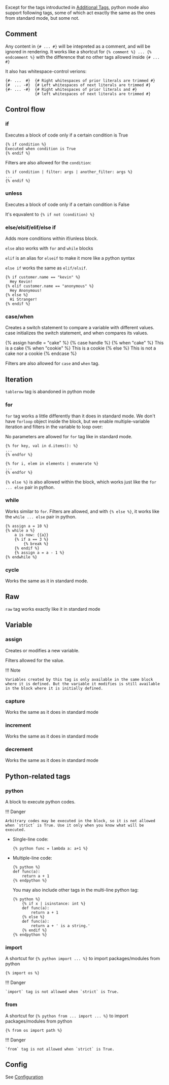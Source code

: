 
Except for the tags introducted in [Additional Tags](../additional-tags), python mode also support following tags, some of which act exactly the same as the ones from standard mode, but some not.

## Comment

Any content in `{# ... #}` will be intepreted as a comment, and will be ignored in rendering. It works like a shortcut for `{% comment %} ... {% endcomment %}` with the difference that no other tags allowed inside `{# ... #}`

It also has whitespace-control verions:
```liquid
{#- ...  #}  {# Right whitespaces of prior literals are trimmed #}
{#  ... -#}  {# Left whitespaces of next literals are trimmed #}
{#- ... -#}  {# Right whitespaces of prior literals and #}
             {# left whitespaces of next literals are trimmed #}
```

## Control flow
### if

Executes a block of code only if a certain condition is True

```liquid
{% if condition %}
Executed when condition is True
{% endif %}
```

Filters are also allowed for the `condition`:
```liquid
{% if condition | filter: args | another_filter: args %}
...
{% endif %}
```

### unless

Executes a block of code only if a certain condition is False

It's equvalent to `{% if not (condition) %}`

### else/elsif/elif/else if

Adds more conditions within if/unless block.

`else` also works with `for` and `while` blocks

`elif` is an alias for `elseif` to make it more like a python syntax

`else if` works the same as `elif/elsif`.

```liquid
{% if customer.name == "kevin" %}
  Hey Kevin!
{% elif customer.name == "anonymous" %}
  Hey Anonymous!
{% else %}
  Hi Stranger!
{% endif %}
```

### case/when

Creates a switch statement to compare a variable with different values. case initializes the switch statement, and when compares its values.

{% assign handle = "cake" %}
{% case handle %}
  {% when "cake" %}
     This is a cake
  {% when "cookie" %}
     This is a cookie
  {% else %}
     This is not a cake nor a cookie
{% endcase %}

Filters are also allowed for `case` and `when` tag.

## Iteration

`tablerow` tag is abandoned in python mode

### for

`for` tag works a little differently than it does in standard mode. We don't have `forloop` object inside the block, but we enable multiple-variable iteration and filters in the variable to loop over:

No parameters are allowed for `for` tag like in standard mode.

```liquid
{% for key, val in d.items(): %}
...
{% endfor %}
```

```liquid
{% for i, elem in elements | enumerate %}
...
{% endfor %}
```

`{% else %}` is also allowed within the block, which works just like the `for ... else` pair in python.

### while

Works similar to `for`. Filters are allowed, and with `{% else %}`, it works like the `while ... else` pair in python.

```liquid
{% assign a = 10 %}
{% while a %}
    a is now: {{a}}
    {% if a == 3 %}
        {% break %}
    {% endif %}
    {% assign a = a - 1 %}
{% endwhile %}
```

### cycle
Works the same as it in standard mode.

## Raw
`raw` tag works exactly like it in standard mode

## Variable

### assign
Creates or modifies a new variable.

Filters allowed for the value.

!!! Note

    Variables created by this tag is only available in the same block where it is defined. But the variable it modifies is still available in the block where it is initially defined.

### capture
Works the same as it does in standard mode

### increment
Works the same as it does in standard mode

### decrement
Works the same as it does in standard mode

## Python-related tags

### python
A block to execute python codes.

!!! Danger

    Arbitrary codes may be executed in the block, so it is not allowed when `strict` is True. Use it only when you know what will be executed.

- Single-line code:
    ```liquid
    {% python func = lambda a: a+1 %}
    ```

- Multiple-line code:
    ```liquid
    {% python %}
    def func(a):
        return a + 1
    {% endpython %}
    ```
    You may also include other tags in the multi-line python tag:
    ```liquid
    {% python %}
        {% if x | isinstance: int %}
        def func(a):
            return a + 1
        {% else %}
        def func(a):
            return a + ' is a string.'
        {% endif %}
    {% endpython %}
    ```

### import

A shortcut for `{% python import ... %}` to import packages/modules from python

```liquid
{% import os %}
```

!!! Danger

    `import` tag is not allowed when `strict` is True.

### from

A shortcut for `{% python from ... import ... %}` to import packages/modules from python

```liquid
{% from os import path %}
```

!!! Danger

    `from` tag is not allowed when `strict` is True.

## Config

See [Configuration](../configuration)
